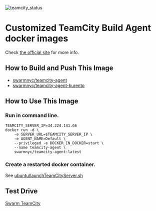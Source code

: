 
![teamcity_status][tc_status_logo]

[tc_status_logo]: http://34.224.141.66/app/rest/builds/buildType:BuildAgentDockerImages_Build/statusIcon "Powered by TeamCity"

# Customized TeamCity Build Agent docker images
Check [the official site](https://github.com/JetBrains/teamcity-docker-agent) for more info.

## How to Build and Push This Image
* [swarmnyc/teamcity-agent](ubuntu/typescript)
* [swarmnyc/teamcity-agent-kurento](ubuntu/kurento)

## How to Use This Image
### Run in command line.
```
TEAMCITY_SERVER_IP=34.224.141.66
docker run -d \
    -e SERVER_URL=$TEAMCITY_SERVER_IP \
    -e AGENT_NAME=Default \
    --privileged -e DOCKER_IN_DOCKER=start \
    --name teamcity-agent \
    swarmnyc/teamcity-agent:latest
```

### Create a restarted docker container.
See [ubuntu/launchTeamCityServer.sh](ubuntu/launchTeamCityServer.sh)

## Test Drive
[Swarm TeamCity](http://34.224.141.66)